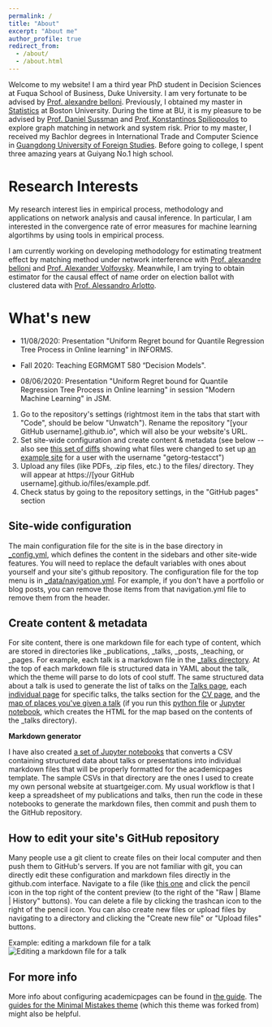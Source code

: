 ```yaml
---
permalink: /
title: "About"
excerpt: "About me"
author_profile: true
redirect_from: 
  - /about/
  - /about.html
---
```


Welcome to my website! I am a third year PhD student in Decision Sciences at Fuqua School of Business, Duke University. I am very fortunate to be advised by [Prof. alexandre belloni](https://faculty.fuqua.duke.edu/~abn5/belloni-index.html?_ga=2.245151173.1198594769.1596235423-1333425513.1594055969). Previously, I obtained my master in [Statistics](http://www.bu.edu/stat/) at Boston University. During the time at BU, it is my pleasure to be advised by [Prof. Daniel Sussman](http://math.bu.edu/people/sussman/) and [Prof. Konstantinos Spiliopoulos](http://math.bu.edu/people/kspiliop/) to explore graph matching in network and system risk. Prior to my master, I received my Bachlor degrees in International Trade and Computer Science in [Guangdong University of Foreign Studies](https://iie-en.gdufs.edu.cn). Before going to college, I spent three amazing years at Guiyang No.1 high school. 

Research Interests
======
My research interest lies in empirical process, methodology and applications on network analysis and causal inference. In particular, I am interested in the convergence rate of error measures for machine learning algortihms by using tools in empirical process. 

I am currently working on developing methodology for estimating treatment effect by matching method under network interference with [Prof. alexandre belloni](https://faculty.fuqua.duke.edu/~abn5/belloni-index.html?_ga=2.245151173.1198594769.1596235423-1333425513.1594055969) and [Prof. Alexander Volfovsky](https://volfovsky.github.io). Meanwhile, I am trying to obtain estimator for the causal effect of name order on election ballot with clustered data with [Prof. Alessandro Arlotto](http://people.duke.edu/~aa249/?_ga=2.206868819.1198594769.1596235423-1333425513.1594055969).

What's new 
======
* 11/08/2020: Presentation "Uniform Regret bound for Quantile Regression Tree Process in Online learning" in INFORMS.

* Fall 2020: Teaching EGRMGMT 580 “Decision Models". 

* 08/06/2020: Presentation "Uniform Regret bound for Quantile Regression Tree Process in Online learning" in session "Modern Machine Learning" in JSM. 

1. Go to the repository's settings (rightmost item in the tabs that start with "Code", should be below "Unwatch"). Rename the repository "[your GitHub username].github.io", which will also be your website's URL.
1. Set site-wide configuration and create content & metadata (see below -- also see [this set of diffs](http://archive.is/3TPas) showing what files were changed to set up [an example site](https://getorg-testacct.github.io) for a user with the username "getorg-testacct")
1. Upload any files (like PDFs, .zip files, etc.) to the files/ directory. They will appear at https://[your GitHub username].github.io/files/example.pdf.  
1. Check status by going to the repository settings, in the "GitHub pages" section

Site-wide configuration
------
The main configuration file for the site is in the base directory in [_config.yml](https://github.com/academicpages/academicpages.github.io/blob/master/_config.yml), which defines the content in the sidebars and other site-wide features. You will need to replace the default variables with ones about yourself and your site's github repository. The configuration file for the top menu is in [_data/navigation.yml](https://github.com/academicpages/academicpages.github.io/blob/master/_data/navigation.yml). For example, if you don't have a portfolio or blog posts, you can remove those items from that navigation.yml file to remove them from the header. 

Create content & metadata
------
For site content, there is one markdown file for each type of content, which are stored in directories like _publications, _talks, _posts, _teaching, or _pages. For example, each talk is a markdown file in the [_talks directory](https://github.com/academicpages/academicpages.github.io/tree/master/_talks). At the top of each markdown file is structured data in YAML about the talk, which the theme will parse to do lots of cool stuff. The same structured data about a talk is used to generate the list of talks on the [Talks page](https://academicpages.github.io/talks), each [individual page](https://academicpages.github.io/talks/2012-03-01-talk-1) for specific talks, the talks section for the [CV page](https://academicpages.github.io/cv), and the [map of places you've given a talk](https://academicpages.github.io/talkmap.html) (if you run this [python file](https://github.com/academicpages/academicpages.github.io/blob/master/talkmap.py) or [Jupyter notebook](https://github.com/academicpages/academicpages.github.io/blob/master/talkmap.ipynb), which creates the HTML for the map based on the contents of the _talks directory).

**Markdown generator**

I have also created [a set of Jupyter notebooks](https://github.com/academicpages/academicpages.github.io/tree/master/markdown_generator
) that converts a CSV containing structured data about talks or presentations into individual markdown files that will be properly formatted for the academicpages template. The sample CSVs in that directory are the ones I used to create my own personal website at stuartgeiger.com. My usual workflow is that I keep a spreadsheet of my publications and talks, then run the code in these notebooks to generate the markdown files, then commit and push them to the GitHub repository.

How to edit your site's GitHub repository
------
Many people use a git client to create files on their local computer and then push them to GitHub's servers. If you are not familiar with git, you can directly edit these configuration and markdown files directly in the github.com interface. Navigate to a file (like [this one](https://github.com/academicpages/academicpages.github.io/blob/master/_talks/2012-03-01-talk-1.md) and click the pencil icon in the top right of the content preview (to the right of the "Raw | Blame | History" buttons). You can delete a file by clicking the trashcan icon to the right of the pencil icon. You can also create new files or upload files by navigating to a directory and clicking the "Create new file" or "Upload files" buttons. 

Example: editing a markdown file for a talk
![Editing a markdown file for a talk](/images/editing-talk.png)

For more info
------
More info about configuring academicpages can be found in [the guide](https://academicpages.github.io/markdown/). The [guides for the Minimal Mistakes theme](https://mmistakes.github.io/minimal-mistakes/docs/configuration/) (which this theme was forked from) might also be helpful.
